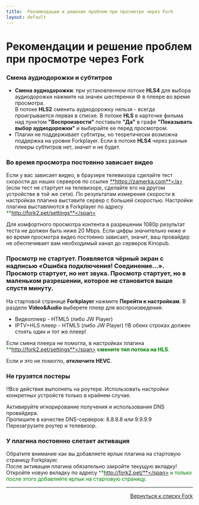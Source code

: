 ```yaml
---
title:  Рекомендации и решение проблем при просмотре через Fork
layout: default
---
```


# Рекомендации и решение проблем при просмотре через Fork
### Смена аудиодорожки и субтитров
 - **Смена аудиодорожки**: при установленном потоке **HLS4** для выбора аудиодорожки нажмите на значек шестеренки ⚙️ в плеере во время просмотра.  
   В потоке **HLS2** сменить аудиодорожку нельзя - всегда проигрывается первая в списке.
   В потоке **HLS** в карточке фильма над пунктом **"Воспроизвести"** поставьте **"Да"** в графе **"Показывать выбор аудиодорожки"** и выбирайте ее перед просмотром.
 - Плагин не поддерживает субтитры, но теоретически возможна поддержка на уровне Forkplayer. Если в потоке **HLS4** через разные плееры субтитров нет, значит и не будет.

### Во время просмотра постоянно зависает видео
Если у вас зависает видео, в браузере телевизора сделайте тест скорости до наших серверов по ссылке <a href="https://zamerka.com" target="_blank" rel="noopener noreferrer">**https://zamerka.com**</a> (если тест не стартует на телевизоре, сделайте его на другом устройстве в той же сети). По результатам измерения скорости в настройках плагина выставите сервер с большей скоростью. Настройки плагина выставляются в Forkplayer по адресу <span style="color: green;">**http://fork2.pet/settings**</span>

Для комфортного просмотра контента в разрешении 1080p результат теста не должен быть ниже 20 Mbps. Если цифры значительно ниже и во время просмотра видео постоянно зависает, значит, ваш провайдер не обеспечивает вам необходимый канал до серверов Kinopub.

### Просмотр не стартует. Появляется чёрный экран с надписью «Ошибка подключения! Соединение...». Просмотр стартует, но нет звука. Просмотр стартует, но в маленьком разрешении, которое не становится выше спустя минуту.

На стартовой странице **Forkplayer** нажмите **Перейти к настройкам**. В разделе **Video&Audio** выберете плеер для воспроизведения:  
 - Видеоплеер - HTML5 (либо JW Player)
 - IPTV+HLS плеер - HTML5 (либо JW Player)
‼️В обеих строках должен стоять один и тот же плеер!

Если смена плеера не помогла, в настройках плагина <span style="color: green;">**http://fork2.pet/settings**</span> **смените тип потока на HLS**.

Если и это не помогло, **отключите HEVC**.

### Не грузятся постеры
‼️Все действия выполнять на роутере. Использовать настройки конкретных устройств только в крайнем случае.

Активируйте игнорирование получения и использования DNS провайдера.  
Пропишите в качестве DNS-серверов:  8.8.8.8 или 9.9.9.9  
Перезагрузите роутер и телевизор.

### У плагина постоянно слетает активация
Обратите внимание как вы добавляете ярлык плагина на стартовую страницу Forkplayer.  
После активации плагина обязательно закройте текущую вкладку!  
Откройте новую вкладку по адресу <span style="color: green;">**http://fork2.pet/**</span> и только после этого добавляйте ярлык на стартовую страницу. 



---
<p align="right"><a href="https://lazykpub.github.io/Lazykpub/pages/fork">Вернуться к списку Fork</a></p>
